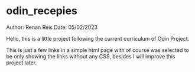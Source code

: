 # odin_recepies
Author: Renan Reis
Date: 05/02/2023

Hello, this is a little project following the current curriculum of Odin Project.

This is just a few links in a simple html page with of course was selected to be only showing the links 
without any CSS, besides I will improve this project later.     